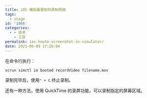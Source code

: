 ```yaml
---
title: iOS 模拟器里如何录制视频
tags:
  - usage
id: '1066'
categories:
  - - 技术
    - 工具
permalink: ios-howto-screenshot-in-simulator/
date: 2021-06-09 17:26:04
---
```


在命令行执行：

```shell
xcrun simctl io booted recordVideo filename.mov
```

录制完毕后，使用`⌃ + C` 终止录制。

还有一种方法，使用 QuickTime 的录屏功能，可以录制指定的屏幕区域。